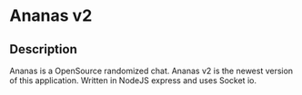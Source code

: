 # Ananas v2

## Description

Ananas is a OpenSource randomized chat.
Ananas v2 is the newest version of this application. Written in NodeJS express and uses Socket io.

